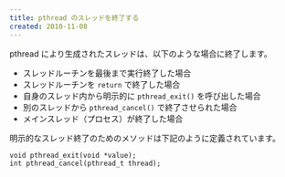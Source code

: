 ```yaml
---
title: pthread のスレッドを終了する
created: 2010-11-08
---
```


pthread により生成されたスレッドは、以下のような場合に終了します。

- スレッドルーチンを最後まで実行終了した場合
- スレッドルーチンを `return` で終了した場合
- 自身のスレッド内から明示的に `pthread_exit()` を呼び出した場合
- 別のスレッドから `pthread_cancel()` で終了させられた場合
- メインスレッド（プロセス）が終了した場合

明示的なスレッド終了のためのメソッドは下記のように定義されています。

~~~
void pthread_exit(void *value);
int pthread_cancel(pthread_t thread);
~~~

